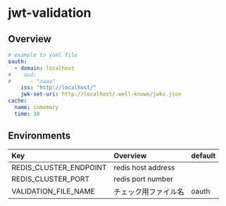 # jwt-validation

## Overview

```yaml:oauth.yaml
# example to yaml file
oauth:
  - domain: localhost
#    aud:
#      - "aaaa"
    iss: "http://localhost/"
    jwk-set-uri: http://localhost/.well-known/jwks.json
cache:
  name: inmemory
  time: 30
```

## Environments

| Key                    | Overview             | default |
| :--------------------- | :------------------- | :------ |
| REDIS_CLUSTER_ENDPOINT | redis host address   |         |
| REDIS_CLUSTER_PORT     | redis port number    |         |
| VALIDATION_FILE_NAME   | チェック用ファイル名 | oauth   |
